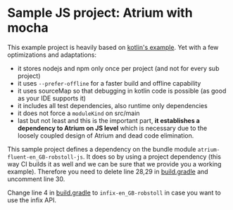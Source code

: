 # Sample JS project: Atrium with mocha

This example project is heavily based on [kotlin's example](https://github.com/JetBrains/kotlin-examples/blob/master/gradle/js-tests/mocha).
Yet with a few optimizations and adaptations:
- it stores nodejs and npm only once per project (and not for every sub project)
- it uses `--prefer-offline` for a faster build and offline capability
- it uses sourceMap so that debugging in kotlin code is possible (as good as your IDE supports it)
- it includes all test dependencies, also runtime only dependencies
- it does not force a `moduleKind` on src/main
- last but not least and this is the important part, **it establishes a dependency to Atrium on JS level** 
  which is necessary due to the loosely coupled design of Atrium and dead code elimination.


 
This sample project defines a dependency on the bundle module `atrium-fluent-en_GB-robstoll-js`.
It does so by using a project dependency (this way CI builds it as well and we can be sure that we provide you a working example).
Therefore you need to delete line 28,29 in [build.gradle](https://github.com/robstoll/atrium/tree/naster/samples/js/mocha/build.gradle#L28)
and uncomment line 30.

Change line 4 in [build.gradle](https://github.com/robstoll/atrium/tree/naster/samples/js/mocha/build.gradle#L4)
to `infix-en_GB-robstoll` in case you want to use the infix API.   
